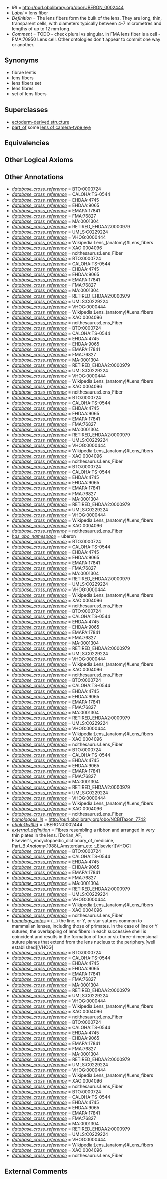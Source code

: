  * *IRI* = http://purl.obolibrary.org/obo/UBERON_0002444
 * *Label* = lens fiber
 * *Definition* = The lens fibers form the bulk of the lens. They are long, thin, transparent cells, with diameters typically between 4-7 micrometres and lengths of up to 12 mm long.
 * *Comment* = TODO - check plural vs singular. in FMA lens fiber is a cell - FMA:70950 Lens cell. Other ontologies don't appear to commit one way or another.

## Synonyms

 * fibrae lentis
 * lens fibers
 * lens fibers set
 * lens fibres
 * set of lens fibers

## Superclasses

 * [ectoderm-derived structure](../../UBERON/21/UBERON_0004121.md)
 * [part_of](../../BFO/50/BFO_0000050.md) some [lens of camera-type eye](../../UBERON/65/UBERON_0000965.md)

## Equivalencies


## Other Logical Axioms


## Other Annotations

 * *[database_cross_reference](../../ef/oboInOwl#hasDbXref.md)* = BTO:0000724
 * *[database_cross_reference](../../ef/oboInOwl#hasDbXref.md)* = CALOHA:TS-0544
 * *[database_cross_reference](../../ef/oboInOwl#hasDbXref.md)* = EHDAA:4745
 * *[database_cross_reference](../../ef/oboInOwl#hasDbXref.md)* = EHDAA:9065
 * *[database_cross_reference](../../ef/oboInOwl#hasDbXref.md)* = EMAPA:17841
 * *[database_cross_reference](../../ef/oboInOwl#hasDbXref.md)* = FMA:76827
 * *[database_cross_reference](../../ef/oboInOwl#hasDbXref.md)* = MA:0001304
 * *[database_cross_reference](../../ef/oboInOwl#hasDbXref.md)* = RETIRED_EHDAA2:0000979
 * *[database_cross_reference](../../ef/oboInOwl#hasDbXref.md)* = UMLS:C0229224
 * *[database_cross_reference](../../ef/oboInOwl#hasDbXref.md)* = VHOG:0000444
 * *[database_cross_reference](../../ef/oboInOwl#hasDbXref.md)* = Wikipedia:Lens_(anatomy)#Lens_fibers
 * *[database_cross_reference](../../ef/oboInOwl#hasDbXref.md)* = XAO:0004096
 * *[database_cross_reference](../../ef/oboInOwl#hasDbXref.md)* = ncithesaurus:Lens_Fiber
 * *[database_cross_reference](../../ef/oboInOwl#hasDbXref.md)* = BTO:0000724
 * *[database_cross_reference](../../ef/oboInOwl#hasDbXref.md)* = CALOHA:TS-0544
 * *[database_cross_reference](../../ef/oboInOwl#hasDbXref.md)* = EHDAA:4745
 * *[database_cross_reference](../../ef/oboInOwl#hasDbXref.md)* = EHDAA:9065
 * *[database_cross_reference](../../ef/oboInOwl#hasDbXref.md)* = EMAPA:17841
 * *[database_cross_reference](../../ef/oboInOwl#hasDbXref.md)* = FMA:76827
 * *[database_cross_reference](../../ef/oboInOwl#hasDbXref.md)* = MA:0001304
 * *[database_cross_reference](../../ef/oboInOwl#hasDbXref.md)* = RETIRED_EHDAA2:0000979
 * *[database_cross_reference](../../ef/oboInOwl#hasDbXref.md)* = UMLS:C0229224
 * *[database_cross_reference](../../ef/oboInOwl#hasDbXref.md)* = VHOG:0000444
 * *[database_cross_reference](../../ef/oboInOwl#hasDbXref.md)* = Wikipedia:Lens_(anatomy)#Lens_fibers
 * *[database_cross_reference](../../ef/oboInOwl#hasDbXref.md)* = XAO:0004096
 * *[database_cross_reference](../../ef/oboInOwl#hasDbXref.md)* = ncithesaurus:Lens_Fiber
 * *[database_cross_reference](../../ef/oboInOwl#hasDbXref.md)* = BTO:0000724
 * *[database_cross_reference](../../ef/oboInOwl#hasDbXref.md)* = CALOHA:TS-0544
 * *[database_cross_reference](../../ef/oboInOwl#hasDbXref.md)* = EHDAA:4745
 * *[database_cross_reference](../../ef/oboInOwl#hasDbXref.md)* = EHDAA:9065
 * *[database_cross_reference](../../ef/oboInOwl#hasDbXref.md)* = EMAPA:17841
 * *[database_cross_reference](../../ef/oboInOwl#hasDbXref.md)* = FMA:76827
 * *[database_cross_reference](../../ef/oboInOwl#hasDbXref.md)* = MA:0001304
 * *[database_cross_reference](../../ef/oboInOwl#hasDbXref.md)* = RETIRED_EHDAA2:0000979
 * *[database_cross_reference](../../ef/oboInOwl#hasDbXref.md)* = UMLS:C0229224
 * *[database_cross_reference](../../ef/oboInOwl#hasDbXref.md)* = VHOG:0000444
 * *[database_cross_reference](../../ef/oboInOwl#hasDbXref.md)* = Wikipedia:Lens_(anatomy)#Lens_fibers
 * *[database_cross_reference](../../ef/oboInOwl#hasDbXref.md)* = XAO:0004096
 * *[database_cross_reference](../../ef/oboInOwl#hasDbXref.md)* = ncithesaurus:Lens_Fiber
 * *[database_cross_reference](../../ef/oboInOwl#hasDbXref.md)* = BTO:0000724
 * *[database_cross_reference](../../ef/oboInOwl#hasDbXref.md)* = CALOHA:TS-0544
 * *[database_cross_reference](../../ef/oboInOwl#hasDbXref.md)* = EHDAA:4745
 * *[database_cross_reference](../../ef/oboInOwl#hasDbXref.md)* = EHDAA:9065
 * *[database_cross_reference](../../ef/oboInOwl#hasDbXref.md)* = EMAPA:17841
 * *[database_cross_reference](../../ef/oboInOwl#hasDbXref.md)* = FMA:76827
 * *[database_cross_reference](../../ef/oboInOwl#hasDbXref.md)* = MA:0001304
 * *[database_cross_reference](../../ef/oboInOwl#hasDbXref.md)* = RETIRED_EHDAA2:0000979
 * *[database_cross_reference](../../ef/oboInOwl#hasDbXref.md)* = UMLS:C0229224
 * *[database_cross_reference](../../ef/oboInOwl#hasDbXref.md)* = VHOG:0000444
 * *[database_cross_reference](../../ef/oboInOwl#hasDbXref.md)* = Wikipedia:Lens_(anatomy)#Lens_fibers
 * *[database_cross_reference](../../ef/oboInOwl#hasDbXref.md)* = XAO:0004096
 * *[database_cross_reference](../../ef/oboInOwl#hasDbXref.md)* = ncithesaurus:Lens_Fiber
 * *[database_cross_reference](../../ef/oboInOwl#hasDbXref.md)* = BTO:0000724
 * *[database_cross_reference](../../ef/oboInOwl#hasDbXref.md)* = CALOHA:TS-0544
 * *[database_cross_reference](../../ef/oboInOwl#hasDbXref.md)* = EHDAA:4745
 * *[database_cross_reference](../../ef/oboInOwl#hasDbXref.md)* = EHDAA:9065
 * *[database_cross_reference](../../ef/oboInOwl#hasDbXref.md)* = EMAPA:17841
 * *[database_cross_reference](../../ef/oboInOwl#hasDbXref.md)* = FMA:76827
 * *[database_cross_reference](../../ef/oboInOwl#hasDbXref.md)* = MA:0001304
 * *[database_cross_reference](../../ef/oboInOwl#hasDbXref.md)* = RETIRED_EHDAA2:0000979
 * *[database_cross_reference](../../ef/oboInOwl#hasDbXref.md)* = UMLS:C0229224
 * *[database_cross_reference](../../ef/oboInOwl#hasDbXref.md)* = VHOG:0000444
 * *[database_cross_reference](../../ef/oboInOwl#hasDbXref.md)* = Wikipedia:Lens_(anatomy)#Lens_fibers
 * *[database_cross_reference](../../ef/oboInOwl#hasDbXref.md)* = XAO:0004096
 * *[database_cross_reference](../../ef/oboInOwl#hasDbXref.md)* = ncithesaurus:Lens_Fiber
 * *[has_obo_namespace](../../ce/oboInOwl#hasOBONamespace.md)* = uberon
 * *[database_cross_reference](../../ef/oboInOwl#hasDbXref.md)* = BTO:0000724
 * *[database_cross_reference](../../ef/oboInOwl#hasDbXref.md)* = CALOHA:TS-0544
 * *[database_cross_reference](../../ef/oboInOwl#hasDbXref.md)* = EHDAA:4745
 * *[database_cross_reference](../../ef/oboInOwl#hasDbXref.md)* = EHDAA:9065
 * *[database_cross_reference](../../ef/oboInOwl#hasDbXref.md)* = EMAPA:17841
 * *[database_cross_reference](../../ef/oboInOwl#hasDbXref.md)* = FMA:76827
 * *[database_cross_reference](../../ef/oboInOwl#hasDbXref.md)* = MA:0001304
 * *[database_cross_reference](../../ef/oboInOwl#hasDbXref.md)* = RETIRED_EHDAA2:0000979
 * *[database_cross_reference](../../ef/oboInOwl#hasDbXref.md)* = UMLS:C0229224
 * *[database_cross_reference](../../ef/oboInOwl#hasDbXref.md)* = VHOG:0000444
 * *[database_cross_reference](../../ef/oboInOwl#hasDbXref.md)* = Wikipedia:Lens_(anatomy)#Lens_fibers
 * *[database_cross_reference](../../ef/oboInOwl#hasDbXref.md)* = XAO:0004096
 * *[database_cross_reference](../../ef/oboInOwl#hasDbXref.md)* = ncithesaurus:Lens_Fiber
 * *[database_cross_reference](../../ef/oboInOwl#hasDbXref.md)* = BTO:0000724
 * *[database_cross_reference](../../ef/oboInOwl#hasDbXref.md)* = CALOHA:TS-0544
 * *[database_cross_reference](../../ef/oboInOwl#hasDbXref.md)* = EHDAA:4745
 * *[database_cross_reference](../../ef/oboInOwl#hasDbXref.md)* = EHDAA:9065
 * *[database_cross_reference](../../ef/oboInOwl#hasDbXref.md)* = EMAPA:17841
 * *[database_cross_reference](../../ef/oboInOwl#hasDbXref.md)* = FMA:76827
 * *[database_cross_reference](../../ef/oboInOwl#hasDbXref.md)* = MA:0001304
 * *[database_cross_reference](../../ef/oboInOwl#hasDbXref.md)* = RETIRED_EHDAA2:0000979
 * *[database_cross_reference](../../ef/oboInOwl#hasDbXref.md)* = UMLS:C0229224
 * *[database_cross_reference](../../ef/oboInOwl#hasDbXref.md)* = VHOG:0000444
 * *[database_cross_reference](../../ef/oboInOwl#hasDbXref.md)* = Wikipedia:Lens_(anatomy)#Lens_fibers
 * *[database_cross_reference](../../ef/oboInOwl#hasDbXref.md)* = XAO:0004096
 * *[database_cross_reference](../../ef/oboInOwl#hasDbXref.md)* = ncithesaurus:Lens_Fiber
 * *[database_cross_reference](../../ef/oboInOwl#hasDbXref.md)* = BTO:0000724
 * *[database_cross_reference](../../ef/oboInOwl#hasDbXref.md)* = CALOHA:TS-0544
 * *[database_cross_reference](../../ef/oboInOwl#hasDbXref.md)* = EHDAA:4745
 * *[database_cross_reference](../../ef/oboInOwl#hasDbXref.md)* = EHDAA:9065
 * *[database_cross_reference](../../ef/oboInOwl#hasDbXref.md)* = EMAPA:17841
 * *[database_cross_reference](../../ef/oboInOwl#hasDbXref.md)* = FMA:76827
 * *[database_cross_reference](../../ef/oboInOwl#hasDbXref.md)* = MA:0001304
 * *[database_cross_reference](../../ef/oboInOwl#hasDbXref.md)* = RETIRED_EHDAA2:0000979
 * *[database_cross_reference](../../ef/oboInOwl#hasDbXref.md)* = UMLS:C0229224
 * *[database_cross_reference](../../ef/oboInOwl#hasDbXref.md)* = VHOG:0000444
 * *[database_cross_reference](../../ef/oboInOwl#hasDbXref.md)* = Wikipedia:Lens_(anatomy)#Lens_fibers
 * *[database_cross_reference](../../ef/oboInOwl#hasDbXref.md)* = XAO:0004096
 * *[database_cross_reference](../../ef/oboInOwl#hasDbXref.md)* = ncithesaurus:Lens_Fiber
 * *[database_cross_reference](../../ef/oboInOwl#hasDbXref.md)* = BTO:0000724
 * *[database_cross_reference](../../ef/oboInOwl#hasDbXref.md)* = CALOHA:TS-0544
 * *[database_cross_reference](../../ef/oboInOwl#hasDbXref.md)* = EHDAA:4745
 * *[database_cross_reference](../../ef/oboInOwl#hasDbXref.md)* = EHDAA:9065
 * *[database_cross_reference](../../ef/oboInOwl#hasDbXref.md)* = EMAPA:17841
 * *[database_cross_reference](../../ef/oboInOwl#hasDbXref.md)* = FMA:76827
 * *[database_cross_reference](../../ef/oboInOwl#hasDbXref.md)* = MA:0001304
 * *[database_cross_reference](../../ef/oboInOwl#hasDbXref.md)* = RETIRED_EHDAA2:0000979
 * *[database_cross_reference](../../ef/oboInOwl#hasDbXref.md)* = UMLS:C0229224
 * *[database_cross_reference](../../ef/oboInOwl#hasDbXref.md)* = VHOG:0000444
 * *[database_cross_reference](../../ef/oboInOwl#hasDbXref.md)* = Wikipedia:Lens_(anatomy)#Lens_fibers
 * *[database_cross_reference](../../ef/oboInOwl#hasDbXref.md)* = XAO:0004096
 * *[database_cross_reference](../../ef/oboInOwl#hasDbXref.md)* = ncithesaurus:Lens_Fiber
 * *[homologous_in](../../core#homologous/in/core#homologous_in.md)* = http://purl.obolibrary.org/obo/NCBITaxon_7742
 * *[oboInOwl#id](../../id/oboInOwl#id.md)* = UBERON:0002444
 * *[external_definition](../../UBPROP/01/UBPROP_0000001.md)* = Fibres resembling a ribbon and arranged in very thin plates in the lens. [Dorian_AF, Elsevier's_encyclopaedic_dictionary_of_medicine, Part_B:_Anatomy_(1988)_Amsterdam_etc.:_Elsevier][VHOG]
 * *[database_cross_reference](../../ef/oboInOwl#hasDbXref.md)* = BTO:0000724
 * *[database_cross_reference](../../ef/oboInOwl#hasDbXref.md)* = CALOHA:TS-0544
 * *[database_cross_reference](../../ef/oboInOwl#hasDbXref.md)* = EHDAA:4745
 * *[database_cross_reference](../../ef/oboInOwl#hasDbXref.md)* = EHDAA:9065
 * *[database_cross_reference](../../ef/oboInOwl#hasDbXref.md)* = EMAPA:17841
 * *[database_cross_reference](../../ef/oboInOwl#hasDbXref.md)* = FMA:76827
 * *[database_cross_reference](../../ef/oboInOwl#hasDbXref.md)* = MA:0001304
 * *[database_cross_reference](../../ef/oboInOwl#hasDbXref.md)* = RETIRED_EHDAA2:0000979
 * *[database_cross_reference](../../ef/oboInOwl#hasDbXref.md)* = UMLS:C0229224
 * *[database_cross_reference](../../ef/oboInOwl#hasDbXref.md)* = VHOG:0000444
 * *[database_cross_reference](../../ef/oboInOwl#hasDbXref.md)* = Wikipedia:Lens_(anatomy)#Lens_fibers
 * *[database_cross_reference](../../ef/oboInOwl#hasDbXref.md)* = XAO:0004096
 * *[database_cross_reference](../../ef/oboInOwl#hasDbXref.md)* = ncithesaurus:Lens_Fiber
 * *[homology_notes](../../UBPROP/03/UBPROP_0000003.md)* =  (...) the line, or Y, or star sutures common to mammalian lenses, including those of primates. In the case of line or Y sutures, the overlapping of lens fibers in each successive shell is coincident and results in the formation of four or six three-dimensional suture planes that extend from the lens nucleus to the periphery.[well established][VHOG]
 * *[database_cross_reference](../../ef/oboInOwl#hasDbXref.md)* = BTO:0000724
 * *[database_cross_reference](../../ef/oboInOwl#hasDbXref.md)* = CALOHA:TS-0544
 * *[database_cross_reference](../../ef/oboInOwl#hasDbXref.md)* = EHDAA:4745
 * *[database_cross_reference](../../ef/oboInOwl#hasDbXref.md)* = EHDAA:9065
 * *[database_cross_reference](../../ef/oboInOwl#hasDbXref.md)* = EMAPA:17841
 * *[database_cross_reference](../../ef/oboInOwl#hasDbXref.md)* = FMA:76827
 * *[database_cross_reference](../../ef/oboInOwl#hasDbXref.md)* = MA:0001304
 * *[database_cross_reference](../../ef/oboInOwl#hasDbXref.md)* = RETIRED_EHDAA2:0000979
 * *[database_cross_reference](../../ef/oboInOwl#hasDbXref.md)* = UMLS:C0229224
 * *[database_cross_reference](../../ef/oboInOwl#hasDbXref.md)* = VHOG:0000444
 * *[database_cross_reference](../../ef/oboInOwl#hasDbXref.md)* = Wikipedia:Lens_(anatomy)#Lens_fibers
 * *[database_cross_reference](../../ef/oboInOwl#hasDbXref.md)* = XAO:0004096
 * *[database_cross_reference](../../ef/oboInOwl#hasDbXref.md)* = ncithesaurus:Lens_Fiber
 * *[database_cross_reference](../../ef/oboInOwl#hasDbXref.md)* = BTO:0000724
 * *[database_cross_reference](../../ef/oboInOwl#hasDbXref.md)* = CALOHA:TS-0544
 * *[database_cross_reference](../../ef/oboInOwl#hasDbXref.md)* = EHDAA:4745
 * *[database_cross_reference](../../ef/oboInOwl#hasDbXref.md)* = EHDAA:9065
 * *[database_cross_reference](../../ef/oboInOwl#hasDbXref.md)* = EMAPA:17841
 * *[database_cross_reference](../../ef/oboInOwl#hasDbXref.md)* = FMA:76827
 * *[database_cross_reference](../../ef/oboInOwl#hasDbXref.md)* = MA:0001304
 * *[database_cross_reference](../../ef/oboInOwl#hasDbXref.md)* = RETIRED_EHDAA2:0000979
 * *[database_cross_reference](../../ef/oboInOwl#hasDbXref.md)* = UMLS:C0229224
 * *[database_cross_reference](../../ef/oboInOwl#hasDbXref.md)* = VHOG:0000444
 * *[database_cross_reference](../../ef/oboInOwl#hasDbXref.md)* = Wikipedia:Lens_(anatomy)#Lens_fibers
 * *[database_cross_reference](../../ef/oboInOwl#hasDbXref.md)* = XAO:0004096
 * *[database_cross_reference](../../ef/oboInOwl#hasDbXref.md)* = ncithesaurus:Lens_Fiber
 * *[database_cross_reference](../../ef/oboInOwl#hasDbXref.md)* = BTO:0000724
 * *[database_cross_reference](../../ef/oboInOwl#hasDbXref.md)* = CALOHA:TS-0544
 * *[database_cross_reference](../../ef/oboInOwl#hasDbXref.md)* = EHDAA:4745
 * *[database_cross_reference](../../ef/oboInOwl#hasDbXref.md)* = EHDAA:9065
 * *[database_cross_reference](../../ef/oboInOwl#hasDbXref.md)* = EMAPA:17841
 * *[database_cross_reference](../../ef/oboInOwl#hasDbXref.md)* = FMA:76827
 * *[database_cross_reference](../../ef/oboInOwl#hasDbXref.md)* = MA:0001304
 * *[database_cross_reference](../../ef/oboInOwl#hasDbXref.md)* = RETIRED_EHDAA2:0000979
 * *[database_cross_reference](../../ef/oboInOwl#hasDbXref.md)* = UMLS:C0229224
 * *[database_cross_reference](../../ef/oboInOwl#hasDbXref.md)* = VHOG:0000444
 * *[database_cross_reference](../../ef/oboInOwl#hasDbXref.md)* = Wikipedia:Lens_(anatomy)#Lens_fibers
 * *[database_cross_reference](../../ef/oboInOwl#hasDbXref.md)* = XAO:0004096
 * *[database_cross_reference](../../ef/oboInOwl#hasDbXref.md)* = ncithesaurus:Lens_Fiber

## External Comments


